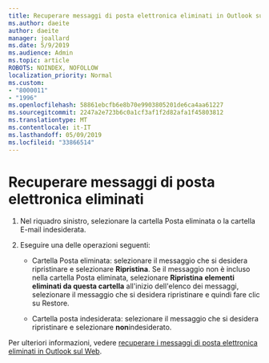 ```yaml
---
title: Recuperare messaggi di posta elettronica eliminati in Outlook sul Web
ms.author: daeite
author: daeite
manager: joallard
ms.date: 5/9/2019
ms.audience: Admin
ms.topic: article
ROBOTS: NOINDEX, NOFOLLOW
localization_priority: Normal
ms.custom:
- "8000011"
- "1996"
ms.openlocfilehash: 58861ebcfb6e8b70e9903805201de6ca4aa61227
ms.sourcegitcommit: 2247a2e723b6c0a1cf3af1f2d82afa1f45803812
ms.translationtype: MT
ms.contentlocale: it-IT
ms.lasthandoff: 05/09/2019
ms.locfileid: "33866514"
---
```

# <a name="recover-deleted-email"></a>Recuperare messaggi di posta elettronica eliminati

1. Nel riquadro sinistro, selezionare la cartella Posta eliminata o la cartella E-mail indesiderata.

2. Eseguire una delle operazioni seguenti:

    - Cartella Posta eliminata: selezionare il messaggio che si desidera ripristinare e selezionare **Ripristina**. Se il messaggio non è incluso nella cartella Posta eliminata, selezionare **Ripristina** **elementi eliminati da questa cartella** all'inizio dell'elenco dei messaggi, selezionare il messaggio che si desidera ripristinare e quindi fare clic su Restore.

    - Cartella posta indesiderata: selezionare il messaggio che si desidera ripristinare e selezionare **non**indesiderato.

Per ulteriori informazioni, vedere [recuperare i messaggi di posta elettronica eliminati in Outlook sul Web](https://support.office.com/article/a8ca78ac-4721-4066-95dd-571842e9fb11).